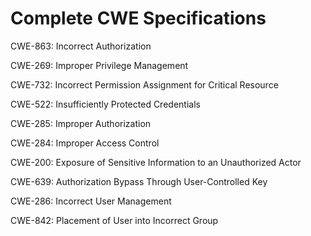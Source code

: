 

# Complete CWE Specifications

CWE-863: Incorrect Authorization

CWE-269: Improper Privilege Management

CWE-732: Incorrect Permission Assignment for Critical Resource

CWE-522: Insufficiently Protected Credentials

CWE-285: Improper Authorization

CWE-284: Improper Access Control

CWE-200: Exposure of Sensitive Information to an Unauthorized Actor

CWE-639: Authorization Bypass Through User-Controlled Key

CWE-286: Incorrect User Management

CWE-842: Placement of User into Incorrect Group